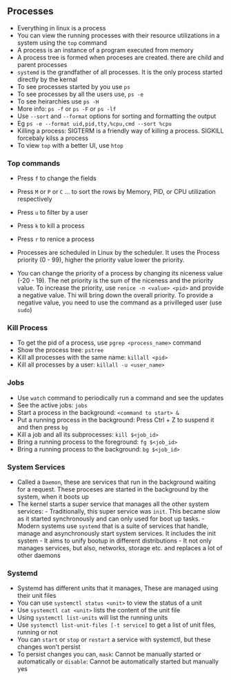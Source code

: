 ## Processes
- Everything in linux is a process
- You can view the running processes with their resource utilizations in a system using the `top` command
- A process is an instance of a program executed from memory
- A process tree is formed when proceses are created. there are child and parent processes
- `systemd` is the grandfather of all processes. It is the only process started directly by the kernal
- To see processes started by you use `ps`
- To see processes by all the users use, `ps -e`
- To see heirarchies use `ps -H`
- More info: `ps -f` or `ps -F` or `ps -lf`
- Use `--sort` and `--format` options for sorting and formatting the output
- Eg `ps -e --format uid,pid,tty,%cpu,cmd --sort %cpu`
- Killing a process: SIGTERM is a friendly way of killing a process. SIGKILL forcebaly kilss a process
- To view `top` with a better UI, use `htop`

### Top commands
- Press `f` to change the fields
- Press `M` or `P` or `C` ... to sort the rows by Memory, PID, or CPU utilization respectively
- Press `u` to filter by a user
- Press `k` to kill a process
- Press `r` to renice a process

- Processes are scheduled in Linux by the scheduler. It uses the Process priority (0 - 99), higher the priority value lower the priority. 
- You can change the priority of a process by changing its niceness value (-20 - 19). The net priority is the sum of the niceness and the priority value. To increase the priority, use `renice -n <value> <pid>` and provide a negative value. Thi will bring down the overall priority. To provide a negative value, you need to use the command as a privilleged user (use `sudo`)

### Kill Process
- To get the pid of a process, use `pgrep <process_name>` command
- Show the process tree: `pstree`
- Kill all processes with the same name: `killall <pid>`
- Kill all processes by a user: `killall -u <user_name>`

### Jobs
- Use `watch` command to periodically run a command and see the updates
- See the active jobs: `jobs`
- Start a process in the background: `<command to start> &`
- Put a running process in the background: Press Ctrl + Z to suspend it and then press `bg`
- Kill a job and all its subprocesses: `kill $<job_id>`
- Bring a running process to the foreground: `fg $<job_id>`
- Bring a running process to the background: `bg $<job_id>`

### System Services
- Called a `Daemon`, these are services that run in the background waiting for a request. These proceses are started in the background by the system, when it boots up
- The kernel starts a super service that manages all the other system services: 
      - Traditionally, this super service was `init`. This became slow as it started synchronously and can only used for boot up tasks. 
      - Modern systems use `systemd` that is a suite of services that handle, manage and asynchronously start system services. It includes the init system
      - It aims to unify bootup in different distributions
      - It not only manages services, but also, networks, storage etc. and replaces a lot of other daemons

### Systemd
- Systemd has different units that it manages, These are managed using their unit files
- You can use `systemctl status <unit>` to view the status of a unit
- Use `systemctl cat <unit>` lists the content of the unit file
- Using `systemctl list-units` will list the running units
- Use `systemctl list-unit-files [-t service]` to get a list of unit files, running or not
- You can `start` or `stop` or `restart` a service with systemctl, but these changes won't persist
- To persist changes you can, `mask`: Cannot be manually started or automatically or `disable`: Cannot be automatically started but manually yes


